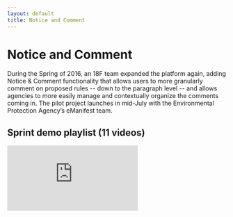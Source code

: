 ```yaml
---
layout: default
title: Notice and Comment
---
```


# Notice and Comment

During the Spring of 2016, an 18F team expanded the platform again, adding
Notice &amp; Comment functionality that allows users to more granularly
comment on proposed rules -- down to the paragraph level -- and allows
agencies to more easily manage and contextually organize the comments coming
in. The pilot project launches in mid-July with the Environmental Protection
Agency’s eManifest team.

 
## Sprint demo playlist (11 videos)

<div class="youtube-wrapper">
  <iframe
  src="https://www.youtube.com/embed/videoseries?list=PLd9b-GuOJ3nHSz3GVv0UsOtDCxlaVdtj2"
  frameborder="0" allowfullscreen></iframe>
</div>
